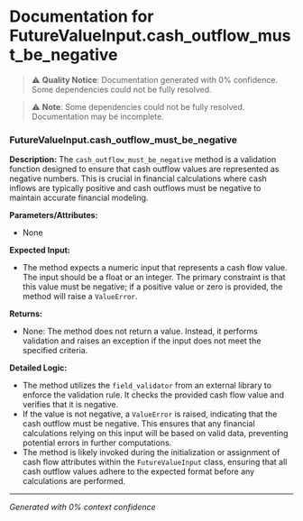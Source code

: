 # Documentation for FutureValueInput.cash_outflow_must_be_negative

> ⚠️ **Quality Notice**: Documentation generated with 0% confidence. Some dependencies could not be fully resolved.


> ⚠️ **Note**: Some dependencies could not be fully resolved. Documentation may be incomplete.
### FutureValueInput.cash_outflow_must_be_negative

**Description:**
The `cash_outflow_must_be_negative` method is a validation function designed to ensure that cash outflow values are represented as negative numbers. This is crucial in financial calculations where cash inflows are typically positive and cash outflows must be negative to maintain accurate financial modeling.

**Parameters/Attributes:**
- None

**Expected Input:**
- The method expects a numeric input that represents a cash flow value. The input should be a float or an integer. The primary constraint is that this value must be negative; if a positive value or zero is provided, the method will raise a `ValueError`.

**Returns:**
- None: The method does not return a value. Instead, it performs validation and raises an exception if the input does not meet the specified criteria.

**Detailed Logic:**
- The method utilizes the `field_validator` from an external library to enforce the validation rule. It checks the provided cash flow value and verifies that it is negative.
- If the value is not negative, a `ValueError` is raised, indicating that the cash outflow must be negative. This ensures that any financial calculations relying on this input will be based on valid data, preventing potential errors in further computations. 
- The method is likely invoked during the initialization or assignment of cash flow attributes within the `FutureValueInput` class, ensuring that all cash outflow values adhere to the expected format before any calculations are performed.

---
*Generated with 0% context confidence*
